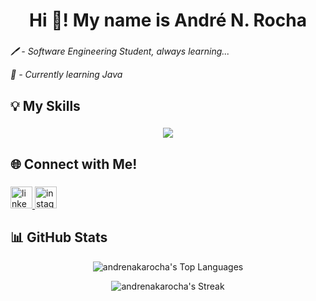 <h1 align="center">Hi 👋! My name is André N. Rocha</h3>

###

*🖊️ - Software Engineering Student, always learning...*

*🧠 - Currently learning Java*

###

## 💡 My Skills

###

<p align="center">
  <a href="https://skillicons.dev">
    <img src="https://skillicons.dev/icons?i=js,html,css,py,java,git,github&theme=dark">
  </a>
</p>

###

## 🌐 Connect with Me!

###

<div align="left">
  <a href="https://www.linkedin.com/in/andrenakarocha/" target="_blank">
    <img src="https://img.shields.io/static/v1?message=LinkedIn&logo=linkedin&label=&color=0077B5&logoColor=white&labelColor=&style=for-the-badge" height="35" alt="linkedin logo"  />
  </a>
  <a href="https://www.instagram.com/andrenakarocha/" target="_blank">
    <img src="https://img.shields.io/static/v1?message=Instagram&logo=instagram&label=&color=E4405F&logoColor=white&labelColor=&style=for-the-badge" height="35" alt="instagram logo"  />
  </a>
</div>

## 📊 GitHub Stats
<div align="center">
  
  ![andrenakarocha's Top Languages](https://github-readme-stats.vercel.app/api/top-langs/?username=andrenakarocha&theme=gotham&show_icons=true&hide_border=false&layout=compact)
</div>

<div align="center">
  
  ![andrenakarocha's Streak](https://github-readme-streak-stats.herokuapp.com/?user=andrenakarocha&theme=gotham&hide_border=false)
</div>

